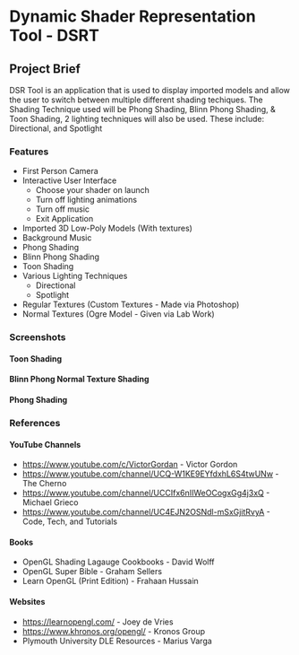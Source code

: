 # Dynamic Shader Representation Tool - DSRT

## Project Brief
DSR Tool is an application that is used to display imported models and allow the user to switch between multiple different shading techiques. The Shading Technique used will be Phong Shading, Blinn Phong Shading, & Toon Shading, 2 lighting techniques will also be used. These include: Directional, and Spotlight

### Features
- First Person Camera
- Interactive User Interface
  - Choose your shader on launch 
  - Turn off lighting animations
  - Turn off music
  - Exit Application
- Imported 3D Low-Poly Models (With textures)
- Background Music
- Phong Shading
- Blinn Phong Shading
- Toon Shading
- Various Lighting Techniques
  - Directional
  - Spotlight 
- Regular Textures (Custom Textures - Made via Photoshop)
- Normal Textures (Ogre Model - Given via Lab Work) 

### Screenshots
#### Toon Shading


#### Blinn Phong Normal Texture Shading


#### Phong Shading


### References
#### YouTube Channels
 - https://www.youtube.com/c/VictorGordan - Victor Gordon
 - https://www.youtube.com/channel/UCQ-W1KE9EYfdxhL6S4twUNw - The Cherno
 - https://www.youtube.com/channel/UCCIfx6nIIWeOCogxGg4j3xQ - Michael Grieco
 - https://www.youtube.com/channel/UC4EJN2OSNdl-mSxGjitRvyA - Code, Tech, and Tutorials

#### Books
 - OpenGL Shading Lagauge Cookbooks - David Wolff
 - OpenGL Super Bible - Graham Sellers
 - Learn OpenGL (Print Edition) - Frahaan Hussain

#### Websites
 - https://learnopengl.com/ - Joey de Vries
 - https://www.khronos.org/opengl/ - Kronos Group
 - Plymouth University DLE Resources - Marius Varga
